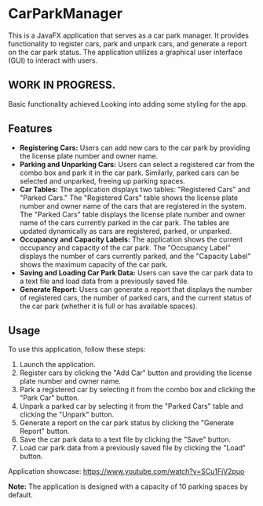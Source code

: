



# CarParkManager

This is a JavaFX application that serves as a car park manager. It provides functionality to register cars, park and unpark cars, and generate a report on the car park status. The application utilizes a graphical user interface (GUI) to interact with users.

## WORK IN PROGRESS.
Basic functionality achieved.Looking into adding some styling for the app.

## Features

- **Registering Cars:** Users can add new cars to the car park by providing the license plate number and owner name.
- **Parking and Unparking Cars:** Users can select a registered car from the combo box and park it in the car park. Similarly, parked cars can be selected and unparked, freeing up parking spaces.
- **Car Tables:** The application displays two tables: "Registered Cars" and "Parked Cars." The "Registered Cars" table shows the license plate number and owner name of the cars that are registered in the system. The "Parked Cars" table displays the license plate number and owner name of the cars currently parked in the car park. The tables are updated dynamically as cars are registered, parked, or unparked.
- **Occupancy and Capacity Labels:** The application shows the current occupancy and capacity of the car park. The "Occupancy Label" displays the number of cars currently parked, and the "Capacity Label" shows the maximum capacity of the car park.
- **Saving and Loading Car Park Data:** Users can save the car park data to a text file and load data from a previously saved file.
- **Generate Report:** Users can generate a report that displays the number of registered cars, the number of parked cars, and the current status of the car park (whether it is full or has available spaces).

## Usage

To use this application, follow these steps:

1. Launch the application.
2. Register cars by clicking the "Add Car" button and providing the license plate number and owner name.
3. Park a registered car by selecting it from the combo box and clicking the "Park Car" button.
4. Unpark a parked car by selecting it from the "Parked Cars" table and clicking the "Unpark" button.
5. Generate a report on the car park status by clicking the "Generate Report" button.
6. Save the car park data to a text file by clicking the "Save" button.
7. Load car park data from a previously saved file by clicking the "Load" button.


Application showcase: https://www.youtube.com/watch?v=SCu1FjV2puo


**Note:** The application is designed with a capacity of 10 parking spaces by default.



